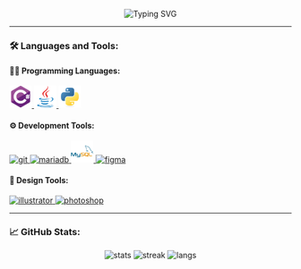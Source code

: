 <p align="center">
  <img src="https://readme-typing-svg.herokuapp.com?center=true&vCenter=true&lines=Passionate+Developer;Loves+Python,+C,+and+Logic;Always+learning+new+things" alt="Typing SVG" />
</p>

---

### 🛠️ Languages and Tools:

#### 👨‍💻 Programming Languages:
<p>
  <a href="https://www.w3schools.com/cs/" target="_blank" rel="noreferrer">
    <img src="https://raw.githubusercontent.com/devicons/devicon/master/icons/csharp/csharp-original.svg" alt="csharp" width="40" height="40"/>
  </a>
  <a href="https://www.java.com" target="_blank" rel="noreferrer">
    <img src="https://raw.githubusercontent.com/devicons/devicon/master/icons/java/java-original.svg" alt="java" width="40" height="40"/>
  </a>
  <a href="https://www.python.org" target="_blank" rel="noreferrer">
    <img src="https://raw.githubusercontent.com/devicons/devicon/master/icons/python/python-original.svg" alt="python" width="40" height="40"/>
  </a>
</p>

#### ⚙️ Development Tools:
<p>
  <a href="https://git-scm.com/" target="_blank" rel="noreferrer">
    <img src="https://www.vectorlogo.zone/logos/git-scm/git-scm-icon.svg" alt="git" width="40" height="40"/>
  </a>
  <a href="https://mariadb.org/" target="_blank" rel="noreferrer">
    <img src="https://www.svgrepo.com/show/354037/mariadb-icon.svg" alt="mariadb" width="40" height="40"/>
  </a>
  <a href="https://www.mysql.com/" target="_blank" rel="noreferrer">
    <img src="https://raw.githubusercontent.com/devicons/devicon/master/icons/mysql/mysql-original-wordmark.svg" alt="mysql" width="40" height="40"/>
  </a>
  <a href="https://www.figma.com/" target="_blank" rel="noreferrer">
    <img src="https://www.vectorlogo.zone/logos/figma/figma-icon.svg" alt="figma" width="40" height="40"/>
  </a>
</p>

#### 🎨 Design Tools:
<p>
  <a href="https://www.adobe.com/in/products/illustrator.html" target="_blank" rel="noreferrer">
    <img src="https://www.svgrepo.com/show/452147/adobe-illustrator.svg" alt="illustrator" width="40" height="40"/>
  </a>
  <a href="https://www.photoshop.com/en" target="_blank" rel="noreferrer">
    <img src="https://upload.wikimedia.org/wikipedia/commons/a/af/Adobe_Photoshop_CC_icon.svg" alt="photoshop" width="40" height="40"/>
  </a>
</p>

---

### 📈 GitHub Stats:

<p align="center">
  <img src="https://github-readme-stats.vercel.app/api?username=RhmanFlow&show_icons=true&theme=radical" alt="stats" />
  <img src="https://github-readme-streak-stats.herokuapp.com/?user=RhmanFlow&theme=radical" alt="streak"/>
  <img src="https://github-readme-stats.vercel.app/api/top-langs/?username=RhmanFlow&layout=compact&theme=radical" alt="langs" />
</p>

